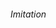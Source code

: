 <html>
  <head> <h6> Imitation </h6> </head>
  <body>
    <style>
  div {
    background-repeat: no-repeat;
    width: 100%;
    height: 200px;
  }
</style>
    
  </body>
</html>
